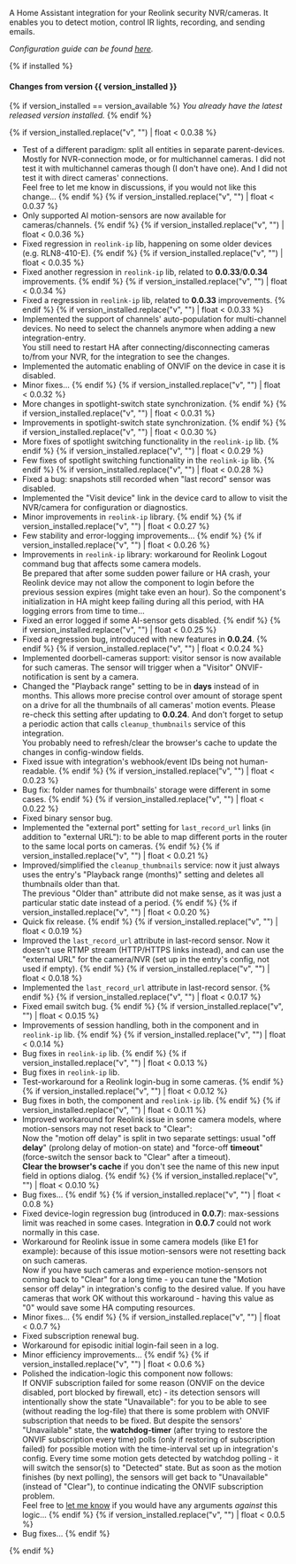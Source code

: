 A Home Assistant integration for your Reolink security NVR/cameras. It enables you to detect motion, control IR lights, recording, and sending emails.

*Configuration guide can be found [here](https://github.com/JimStar/reolink_cctv/blob/master/README.md).*


{% if installed %}

#### Changes from version {{ version_installed }}

{% if version_installed == version_available  %}
*You already have the latest released version installed.*
{% endif %}

{% if version_installed.replace("v", "") | float < 0.0.38  %}
- Test of a different paradigm: split all entities in separate parent-devices. Mostly for NVR-connection mode, or for multichannel cameras. I did not test it with multichannel cameras though (I don't have one). And I did not test it with direct cameras' connections.  
Feel free to let me know in discussions, if you would not like this change...
{% endif %}
{% if version_installed.replace("v", "") | float < 0.0.37  %}
- Only supported AI motion-sensors are now available for cameras/channels.
{% endif %}
{% if version_installed.replace("v", "") | float < 0.0.36  %}
- Fixed regression in `reolink-ip` lib, happening on some older devices (e.g. RLN8-410-E).
{% endif %}
{% if version_installed.replace("v", "") | float < 0.0.35  %}
- Fixed another regression in `reolink-ip` lib, related to **0.0.33**/**0.0.34** improvements.
{% endif %}
{% if version_installed.replace("v", "") | float < 0.0.34  %}
- Fixed a regression in `reolink-ip` lib, related to **0.0.33** improvements.
{% endif %}
{% if version_installed.replace("v", "") | float < 0.0.33  %}
- Implemented the support of channels' auto-population for multi-channel devices. No need to select the channels anymore when adding a new integration-entry.  
You still need to restart HA after connecting/disconnecting cameras to/from your NVR, for the integration to see the changes.
- Implemented the automatic enabling of ONVIF on the device in case it is disabled.
- Minor fixes...
{% endif %}
{% if version_installed.replace("v", "") | float < 0.0.32  %}
- More changes in spotlight-switch state synchronization.
{% endif %}
{% if version_installed.replace("v", "") | float < 0.0.31  %}
- Improvements in spotlight-switch state synchronization.
{% endif %}
{% if version_installed.replace("v", "") | float < 0.0.30  %}
- More fixes of spotlight switching functionality in the `reolink-ip` lib.
{% endif %}
{% if version_installed.replace("v", "") | float < 0.0.29  %}
- Few fixes of spotlight switching functionality in the `reolink-ip` lib.
{% endif %}
{% if version_installed.replace("v", "") | float < 0.0.28  %}
- Fixed a bug: snapshots still recorded when "last record" sensor was disabled.
- Implemented the "Visit device" link in the device card to allow to visit the NVR/camera for configuration or diagnostics.
- Minor improvements in `reolink-ip` library.
{% endif %}
{% if version_installed.replace("v", "") | float < 0.0.27  %}
- Few stability and error-logging improvements...
{% endif %}
{% if version_installed.replace("v", "") | float < 0.0.26  %}
- Improvements in `reolink-ip` library: workaround for Reolink Logout command bug that affects some camera models.  
Be prepared that after some sudden power failure or HA crash, your Reolink device may not allow the component to login before the previous session expires (might take even an hour). So the component's initialization in HA might keep failing during all this period, with HA logging errors from time to time...
- Fixed an error logged if some AI-sensor gets disabled.
{% endif %}
{% if version_installed.replace("v", "") | float < 0.0.25  %}
- Fixed a regression bug, introduced with new features in **0.0.24**.
{% endif %}
{% if version_installed.replace("v", "") | float < 0.0.24  %}
- Implemented doorbell-cameras support: visitor sensor is now available for such cameras. The sensor will trigger when a "Visitor" ONVIF-notification is sent by a camera.
- Changed the "Playback range" setting to be in **days** instead of in months. This allows more precise control over amount of storage spent on a drive for all the thumbnails of all cameras' motion events. Please re-check this setting after updating to **0.0.24**. And don't forget to setup a periodic action that calls `cleanup_thumbnails` service of this integration.  
You probably need to refresh/clear the browser's cache to update the changes in config-window fields.
- Fixed issue with integration's webhook/event IDs being not human-readable.
{% endif %}
{% if version_installed.replace("v", "") | float < 0.0.23  %}
- Bug fix: folder names for thumbnails' storage were different in some cases.
{% endif %}
{% if version_installed.replace("v", "") | float < 0.0.22  %}
- Fixed binary sensor bug.
- Implemented the "external port" setting for `last_record_url` links (in addition to "external URL"): to be able to map different ports in the router to the same local ports on cameras.
{% endif %}
{% if version_installed.replace("v", "") | float < 0.0.21  %}
- Improved/simplified the `cleanup_thumbnails` service: now it just always uses the entry's "Playback range (months)" setting and deletes all thumbnails older than that.  
The previous "Older than" attribute did not make sense, as it was just a particular static date instead of a period.
{% endif %}
{% if version_installed.replace("v", "") | float < 0.0.20  %}
- Quick fix release.
{% endif %}
{% if version_installed.replace("v", "") | float < 0.0.19  %}
- Improved the `last_record_url` attribute in last-record sensor. Now it doesn't use RTMP stream (HTTP/HTTPS links instead), and can use the "external URL" for the camera/NVR (set up in the entry's config, not used if empty).
{% endif %}
{% if version_installed.replace("v", "") | float < 0.0.18  %}
- Implemented the `last_record_url` attribute in last-record sensor.
{% endif %}
{% if version_installed.replace("v", "") | float < 0.0.17  %}
- Fixed email switch bug.
{% endif %}
{% if version_installed.replace("v", "") | float < 0.0.15  %}
- Improvements of session handling, both in the component and in `reolink-ip` lib.
{% endif %}
{% if version_installed.replace("v", "") | float < 0.0.14  %}
- Bug fixes in `reolink-ip` lib.
{% endif %}
{% if version_installed.replace("v", "") | float < 0.0.13  %}
- Bug fixes in `reolink-ip` lib.
- Test-workaround for a Reolink login-bug in some cameras.
{% endif %}
{% if version_installed.replace("v", "") | float < 0.0.12  %}
- Bug fixes in both, the component and `reolink-ip` lib.
{% endif %}
{% if version_installed.replace("v", "") | float < 0.0.11  %}
- Improved workaround for Reolink issue in some camera models, where motion-sensors may not reset back to "Clear":  
Now the "motion off delay" is split in two separate settings: usual "off **delay**" (prolong delay of motion-on state) and "force-off **timeout**" (force-switch the sensor back to "Clear" after a timeout).  
**Clear the browser's cache** if you don't see the name of this new input field in options dialog.
{% endif %}
{% if version_installed.replace("v", "") | float < 0.0.10  %}
- Bug fixes...
{% endif %}
{% if version_installed.replace("v", "") | float < 0.0.8  %}
- Fixed device-login regression bug (introduced in **0.0.7**): max-sessions limit was reached in some cases. Integration in **0.0.7** could not work normally in this case.
- Workaround for Reolink issue in some camera models (like E1 for example): because of this issue motion-sensors were not resetting back on such cameras.  
Now if you have such cameras and experience motion-sensors not coming back to "Clear" for a long time - you can tune the "Motion sensor off delay" in integration's config to the desired value. If you have cameras that work OK without this workaround - having this value as "0" would save some HA computing resources.
- Minor fixes...
{% endif %}
{% if version_installed.replace("v", "") | float < 0.0.7  %}
- Fixed subscription renewal bug.
- Workaround for episodic initial login-fail seen in a log.
- Minor efficiency improvements...
{% endif %}
{% if version_installed.replace("v", "") | float < 0.0.6  %}
- Polished the indication-logic this component now follows:  
If ONVIF subscription failed for some reason (ONVIF on the device disabled, port blocked by firewall, etc) - its detection sensors will intentionally show the state "Unavailable": for you to be able to see (without reading the log-file) that there is some problem with ONVIF subscription that needs to be fixed. But despite the sensors' "Unavailable" state, the **watchdog-timer** (after trying to restore the ONVIF subscription every time) polls (only if restoring of subscription failed) for possible motion with the time-interval set up in integration's config. Every time some motion gets detected by watchdog polling - it will switch the sensor(s) to "Detected" state. But as soon as the motion finishes (by next polling), the sensors will get back to "Unavailable" (instead of "Clear"), to continue indicating the ONVIF subscription problem.  
Feel free to [let me know](https://github.com/JimStar/reolink_cctv/discussions) if you would have any arguments *against* this logic...
{% endif %}
{% if version_installed.replace("v", "") | float < 0.0.5  %}
- Bug fixes...
{% endif %}

{% endif %}
